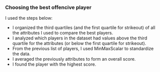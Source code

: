### Choosing the best offencive player

I used the steps below:

* I organized the third quartiles (and the first quartile for strikeout) of all the attributes I used to compare the best players.
* I analyzed which players in the dataset had values ​​above the third quartile for the attributes (or below the first quartile for strikeout).
* From the previous list of players, I used MinMaxScalar to standardize the data.
* I averaged the previously attributes to form an overall score.
* I found the player with the highest score.